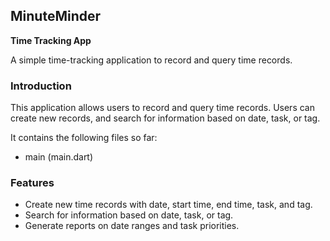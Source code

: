 ## MinuteMinder

__Time Tracking App__

A simple time-tracking application to record and query time records.

### Introduction
This application allows users to record and query time records. Users can create new records, and search for information based on date, task, or tag. 

It contains the following files so far:
- main (main.dart)

### Features
- Create new time records with date, start time, end time, task, and tag.
- Search for information based on date, task, or tag.
- Generate reports on date ranges and task priorities.

